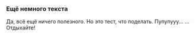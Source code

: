 ### Ещё немного текста
Да, всё ещё ничего полезного. Но это тест, что поделать. 
Пупупууу...
...
Отдыхайте!

